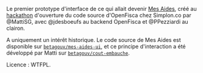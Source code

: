 Le premier prototype d'interface de ce qui allait devenir [Mes Aides](https://mes-aides.gouv.fr), créé au [hackathon](https://www.eventbrite.fr/e/billets-hackathon-openfisca-10751826001) d'ouverture du code source d'OpenFisca chez Simplon.co par @MattiSG, avec @jdesboeufs au backend OpenFisca et @PPezziardi au clairon.

A uniquement un intérêt historique. Le code source de Mes Aides est disponible sur [`betagouv/mes-aides-ui`](https://github.com/betagouv/mes-aides-ui), et ce principe d'interaction a été développé par Matti sur [`betagouv/cout-embauche`](https://github.com/betagouv/cout-embauche).

Licence : WTFPL.

